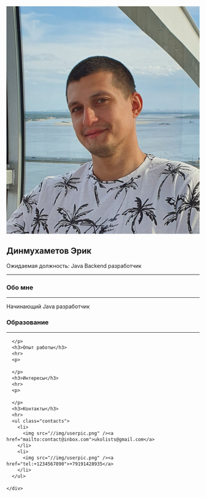 <body>
  <div class="conteiner">
    <div class="header">
      <div class="photo">
        <img src="https://github.com/DJ-UKOL/DJ-UKOL/blob/main/2022-08-05%2016-53-55_1660046129773.JPG?raw=true" />
      </div>
      <div class="author">
        <div class="info_box">
          <h2>Динмухаметов Эрик</h2>
          <p>
            <span>Ожидаемая должность: Java Backend разработчик</span>
          </p>
        </div>
      </div>
    </div>
    <hr>
    <div class="skills">
      <h3>Обо мне</h3>
      <hr>
      <p>
        Начинающий Java разработчик
      </p>
      <h3>Образование</h3>
      <hr>
      <p>
        
      </p>
      <h3>Опыт работы</h3>
      <hr>
      <p>
        
      </p>
      <h3>Интересы</h3>
      <hr>
      <p>
        
      </p>
      <h3>Контакты</h3>
      <hr>
      <ul class="contacts">
        <li>
          <img src="//img/userpic.png" /><a href="mailto:contact@inbox.com">ukolists@gmail.com</a>
        </li>
        <li>
          <img src="//img/userpic.png" /><a href="tel:+1234567890">+79191428935</a>
        </li>
      </ul>

    </div>

  </div>
</body>
